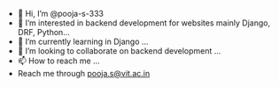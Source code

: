 - 👋 Hi, I’m @pooja-s-333
- 👀 I’m interested in backend development for websites mainly Django, DRF, Python...
- 🌱 I’m currently learning in Django  ...
- 💞️ I’m looking to collaborate on backend development ...
- 📫 How to reach me ...
- Reach me through pooja.s@vit.ac.in

<!---
pooja-s-333/pooja-s-333 is a ✨ special ✨ repository because its `README.md` (this file) appears on your GitHub profile.
You can click the Preview link to take a look at your changes.
--->
